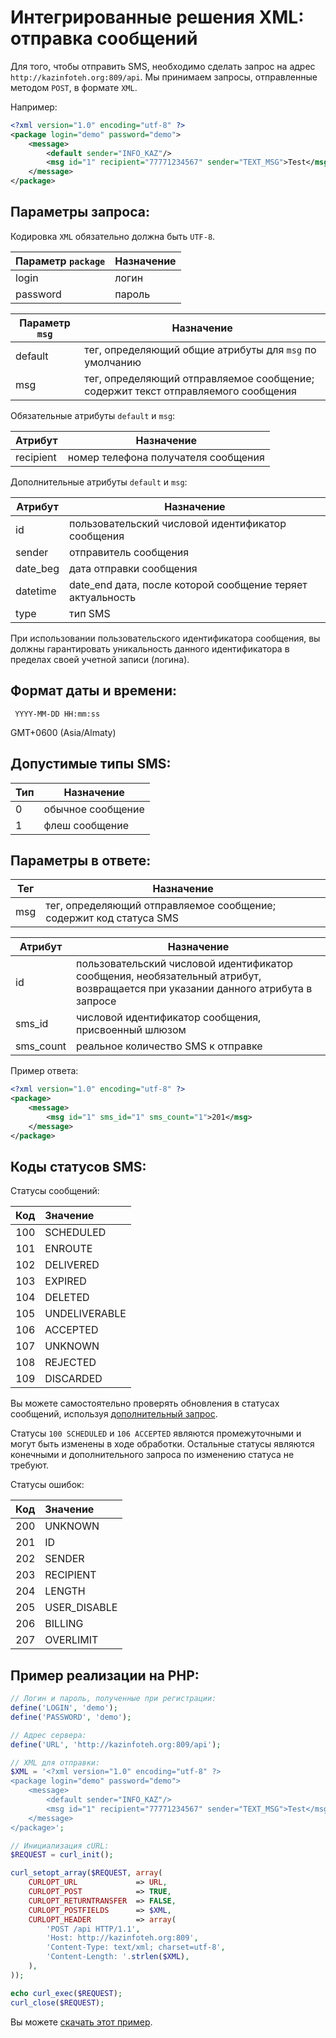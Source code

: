 # Интегрированные решения XML: отправка сообщений

Для того, чтобы отправить SMS, необходимо сделать запрос на адрес `http://kazinfoteh.org:809/api`. Мы принимаем запросы, отправленные методом `POST`, в формате `XML`.

Например:

```xml
<?xml version="1.0" encoding="utf-8" ?>
<package login="demo" password="demo">
    <message>
        <default sender="INFO_KAZ"/>
        <msg id="1" recipient="77771234567" sender="TEXT_MSG">Test</msg>
    </message>
</package>
```

## Параметры запроса:

Кодировка `XML` обязательно должна быть `UTF-8`.

| Параметр `package` | Назначение |
|--------------------|------------|
| login              | логин      |
| password           | пароль     |

| Параметр `msg` | Назначение |
|----------------|------------|
| default        | тег, определяющий общие атрибуты для `msg` по умолчанию |
| msg            | тег, определяющий отправляемое сообщение; содержит текст отправляемого сообщения |

Обязательные атрибуты `default` и `msg`:

| Атрибут   | Назначение                          |
|-----------|-------------------------------------|
| recipient | номер телефона получателя сообщения |

Дополнительные атрибуты `default` и `msg`:

| Атрибут  | Назначение                                                  |
|----------|-------------------------------------------------------------|
| id       | пользовательский числовой идентификатор сообщения           |
| sender   | отправитель сообщения                                       |
| date_beg | дата отправки сообщения                                     |
| datetime | date_end  дата, после которой сообщение теряет актуальность |
| type     | тип SMS                                                     |

При использовании пользовательского идентификатора сообщения, вы должны гарантировать уникальность данного идентификатора в пределах своей учетной записи (логина).

## Формат даты и времени:

     YYYY-MM-DD HH:mm:ss

GMT+0600 (Asia/Almaty)

## Допустимые типы SMS:

| Тип | Назначение        |
|-----|-------------------|
| 0   | обычное сообщение |
| 1   | флеш сообщение    |

## Параметры в ответе:

| Тег | Назначение                                                         |
|-----|--------------------------------------------------------------------|
| msg | тег, определяющий отправляемое сообщение; содержит код статуса SMS |

| Атрибут   | Назначение |
|-----------|------------|
| id        | пользовательский числовой идентификатор сообщения, необязательный атрибут, возвращается при указании данного атрибута в запросе |
| sms_id    | числовой идентификатор сообщения, присвоенный шлюзом |
| sms_count | реальное количество SMS к отправке |

Пример ответа:

```xml
<?xml version="1.0" encoding="utf-8" ?>
<package>
    <message>
        <msg id="1" sms_id="1" sms_count="1">201</msg>
    </message>
</package>
```

## Коды статусов SMS:

Статусы сообщений:

| Код | Значение      |
|----:|:--------------|
| 100 | SCHEDULED     |
| 101 | ENROUTE       |
| 102 | DELIVERED     |
| 103 | EXPIRED       |
| 104 | DELETED       |
| 105 | UNDELIVERABLE |
| 106 | ACCEPTED      |
| 107 | UNKNOWN       |
| 108 | REJECTED      |
| 109 | DISCARDED     |

Вы можете самостоятельно проверять обновления в статусах сообщений, используя [дополнительный запрос](/protocols/xml/status.html).

Статусы `100 SCHEDULED` и `106 ACCEPTED` являются промежуточными и могут быть изменены в ходе обработки. Остальные статусы являются конечными и дополнительного запроса по изменению статуса не требуют.

Cтатусы ошибок:

| Код | Значение      |
|----:|:--------------|
| 200 | UNKNOWN       |
| 201 | ID            |
| 202 | SENDER        |
| 203 | RECIPIENT     |
| 204 | LENGTH        |
| 205 | USER_DISABLE  |
| 206 | BILLING       |
| 207 | OVERLIMIT     |

## Пример реализации на PHP:

```php
// Логин и пароль, полученные при регистрации:
define('LOGIN', 'demo');
define('PASSWORD', 'demo');

// Адрес сервера:
define('URL', 'http://kazinfoteh.org:809/api');

// XML для отправки:
$XML = '<?xml version="1.0" encoding="utf-8" ?>
<package login="demo" password="demo">
    <message>
        <default sender="INFO_KAZ"/>
        <msg id="1" recipient="77771234567" sender="TEXT_MSG">Test</msg>
    </message>
</package>';

// Инициализация cURL:
$REQUEST = curl_init();

curl_setopt_array($REQUEST, array(
	CURLOPT_URL             => URL,
	CURLOPT_POST            => TRUE,
	CURLOPT_RETURNTRANSFER  => FALSE,
	CURLOPT_POSTFIELDS      => $XML,
	CURLOPT_HEADER          => array(
		'POST /api HTTP/1.1',
		'Host: http://kazinfoteh.org:809',
		'Content-Type: text/xml; charset=utf-8',
		'Content-Length: '.strlen($XML),
	),
));

echo curl_exec($REQUEST);
curl_close($REQUEST);
```

Вы можете [скачать этот пример](/examples/xml-outbox.php).
